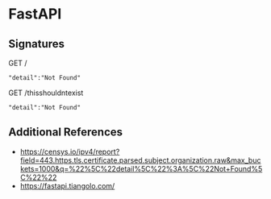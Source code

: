# FastAPI

## Signatures

GET /

```
"detail":"Not Found"
```

GET /thisshouldntexist

```
"detail":"Not Found"
```

## Additional References

- https://censys.io/ipv4/report?field=443.https.tls.certificate.parsed.subject.organization.raw&max_buckets=1000&q=%22%5C%22detail%5C%22%3A%5C%22Not+Found%5C%22%22
- https://fastapi.tiangolo.com/